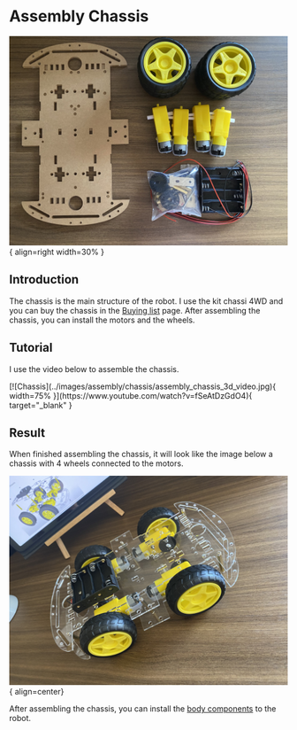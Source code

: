 # Assembly Chassis


![Chassis](../images/assembly/chassis/pieces.jpg){ align=right width=30% }

## Introduction

The chassis is the main structure of the robot. I use the kit chassi 4WD and you can buy the chassis in the [Buying list](../components/buying.md) page. After assembling the chassis, you can install the motors and the wheels.


## Tutorial

I use the video below to assemble the chassis.

<div class="grid-youtube-center" markdown>
[![Chassis](../images/assembly/chassis/assembly_chassis_3d_video.jpg){ width=75% }](https://www.youtube.com/watch?v=fSeAtDzGdO4){ target="_blank" }
</div>


## Result


When finished assembling the chassis, it will look like the image below a chassis with 4 wheels connected to the motors. 

![Chassis](../images/assembly/chassis/result.jpg){ align=center}

After assembling the chassis, you can install the [body components](body.md) to the robot.